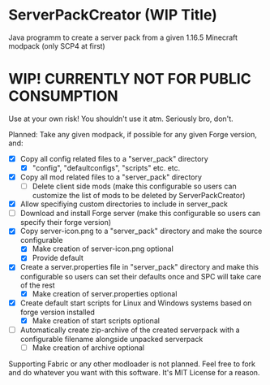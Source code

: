 # ServerPackCreator (WIP Title)
Java programm to create a server pack from a given 1.16.5 Minecraft modpack (only SCP4 at first)

# WIP! CURRENTLY NOT FOR PUBLIC CONSUMPTION
Use at your own risk! You shouldn't use it atm.
Seriously bro, don't.

Planned:
Take any given modpack, if possible for any given Forge version, and:
- [X] Copy all config related files to a "server_pack" directory
  - [X] "config", "defaultconfigs", "scripts" etc. etc.
- [X] Copy all mod related files to a "server_pack" directory
  - [ ] Delete client side mods (make this configurable so users can customize the list of mods to be deleted by ServerPackCreator)
- [X] Allow specifiying custom directories to include in server_pack
- [ ] Download and install Forge server (make this configurable so users can specify their forge version)
- [X] Copy server-icon.png to a "server_pack" directory and make the source configurable
  - [X] Make creation of server-icon.png optional
  - [X] Provide default
- [X] Create a server.properties file in "server_pack" directory and make this configurable so users can set their defaults once and SPC will take care of the rest
  - [X] Make creation of server.properties optional
- [X] Create default start scripts for Linux and Windows systems based on forge version installed
  - [X] Make creation of start scripts optional
- [ ] Automatically create zip-archive of the created serverpack with a configurable filename alongside unpacked serverpack
  - [ ] Make creation of archive optional
    
Supporting Fabric or any other modloader is not planned. Feel free to fork and do whatever you want with this software. It's MIT License for a reason.